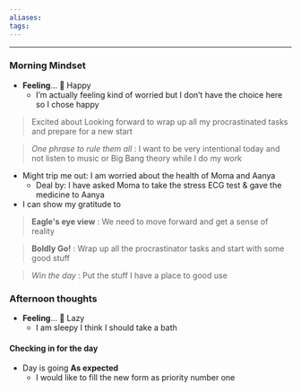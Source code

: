 ```yaml
---
aliases:
tags:
---
```


---

### Morning Mindset

- **Feeling**...  🥳 Happy
	- I’m actually feeling kind of worried but I don’t have the choice here so I chose happy

> Excited about Looking forward to wrap up all my procrastinated tasks and prepare for a new start

> *One phrase to rule them all* : I want to be very intentional today and not listen to music or Big Bang theory while I do my work

- Might trip me out: I am worried about the health of Moma and Aanya
	- Deal by: I have asked Moma to take the stress ECG test & gave the medicine to Aanya
- I can show my gratitude to 
> **Eagle's eye view** : We need to move forward and get a sense of reality

> **Boldly Go!** : Wrap up all the procrastinator tasks and start with some good stuff

> *Win the day* : Put the stuff I have a place to good use
### Afternoon thoughts

- **Feeling**...  😤 Lazy
	- I am sleepy I think I should take a bath

#### Checking in for the day
- Day is going **As expected**
	- I would like to fill the new form as priority number one